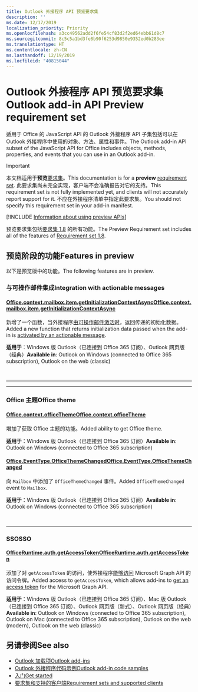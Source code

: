 ```yaml
---
title: Outlook 外接程序 API 预览要求集
description: ''
ms.date: 12/17/2019
localization_priority: Priority
ms.openlocfilehash: a3cc49562add2f6fe54cf83d2f2ed64ebb61d8c7
ms.sourcegitcommit: 8c5c5a1bd3fe8b90f6253d9850e9352ed0b283ee
ms.translationtype: HT
ms.contentlocale: zh-CN
ms.lasthandoff: 12/19/2019
ms.locfileid: "40815044"
---
```

# <a name="outlook-add-in-api-preview-requirement-set"></a><span data-ttu-id="a4e7c-102">Outlook 外接程序 API 预览要求集</span><span class="sxs-lookup"><span data-stu-id="a4e7c-102">Outlook add-in API Preview requirement set</span></span>

<span data-ttu-id="a4e7c-103">适用于 Office 的 JavaScript API 的 Outlook 外接程序 API 子集包括可以在 Outlook 外接程序中使用的对象、方法、属性和事件。</span><span class="sxs-lookup"><span data-stu-id="a4e7c-103">The Outlook add-in API subset of the JavaScript API for Office includes objects, methods, properties, and events that you can use in an Outlook add-in.</span></span>

> [!IMPORTANT]
> <span data-ttu-id="a4e7c-104">本文档适用于**预览**[要求集](/office/dev/add-ins/reference/requirement-sets/outlook-api-requirement-sets)。</span><span class="sxs-lookup"><span data-stu-id="a4e7c-104">This documentation is for a **preview** [requirement set](/office/dev/add-ins/reference/requirement-sets/outlook-api-requirement-sets).</span></span> <span data-ttu-id="a4e7c-105">此要求集尚未完全实现，客户端不会准确报告对它的支持。</span><span class="sxs-lookup"><span data-stu-id="a4e7c-105">This requirement set is not fully implemented yet, and clients will not accurately report support for it.</span></span> <span data-ttu-id="a4e7c-106">不应在外接程序清单中指定此要求集。</span><span class="sxs-lookup"><span data-stu-id="a4e7c-106">You should not specify this requirement set in your add-in manifest.</span></span>

[!INCLUDE [Information about using preview APIs](../../../includes/using-preview-apis-host.md)]

<span data-ttu-id="a4e7c-107">预览要求集包括[要求集 1.8](../requirement-set-1.8/outlook-requirement-set-1.8.md) 的所有功能。</span><span class="sxs-lookup"><span data-stu-id="a4e7c-107">The Preview Requirement set includes all of the features of [Requirement set 1.8](../requirement-set-1.8/outlook-requirement-set-1.8.md).</span></span>

## <a name="features-in-preview"></a><span data-ttu-id="a4e7c-108">预览阶段的功能</span><span class="sxs-lookup"><span data-stu-id="a4e7c-108">Features in preview</span></span>

<span data-ttu-id="a4e7c-109">以下是预览版中的功能。</span><span class="sxs-lookup"><span data-stu-id="a4e7c-109">The following features are in preview.</span></span>

### <a name="integration-with-actionable-messages"></a><span data-ttu-id="a4e7c-110">与可操作邮件集成</span><span class="sxs-lookup"><span data-stu-id="a4e7c-110">Integration with actionable messages</span></span>

#### <a name="officecontextmailboxitemgetinitializationcontextasyncofficecontextmailboxitemmdmethods"></a>[<span data-ttu-id="a4e7c-111">Office.context.mailbox.item.getInitializationContextAsync</span><span class="sxs-lookup"><span data-stu-id="a4e7c-111">Office.context.mailbox.item.getInitializationContextAsync</span></span>](office.context.mailbox.item.md#methods)

<span data-ttu-id="a4e7c-112">新增了一个函数，当外接程序[由可操作邮件激活时](/outlook/actionable-messages/invoke-add-in-from-actionable-message)，返回传递的初始化数据。</span><span class="sxs-lookup"><span data-stu-id="a4e7c-112">Added a new function that returns initialization data passed when the add-in is [activated by an actionable message](/outlook/actionable-messages/invoke-add-in-from-actionable-message).</span></span>

<span data-ttu-id="a4e7c-113">**适用于**：Windows 版 Outlook（已连接到 Office 365 订阅）、Outlook 网页版（经典）</span><span class="sxs-lookup"><span data-stu-id="a4e7c-113">**Available in**: Outlook on Windows (connected to Office 365 subscription), Outlook on the web (classic)</span></span>

<br>

---

---

### <a name="office-theme"></a><span data-ttu-id="a4e7c-114">Office 主题</span><span class="sxs-lookup"><span data-stu-id="a4e7c-114">Office theme</span></span>

#### <a name="officecontextofficethemejavascriptapiofficeofficecontextofficetheme"></a>[<span data-ttu-id="a4e7c-115">Office.context.officeTheme</span><span class="sxs-lookup"><span data-stu-id="a4e7c-115">Office.context.officeTheme</span></span>](/javascript/api/office/office.context#officetheme)

<span data-ttu-id="a4e7c-116">增加了获取 Office 主题的功能。</span><span class="sxs-lookup"><span data-stu-id="a4e7c-116">Added ability to get Office theme.</span></span>

<span data-ttu-id="a4e7c-117">**适用于**：Windows 版 Outlook（已连接到 Office 365 订阅）</span><span class="sxs-lookup"><span data-stu-id="a4e7c-117">**Available in**: Outlook on Windows (connected to Office 365 subscription)</span></span>

#### <a name="officeeventtypeofficethemechangedjavascriptapiofficeofficeeventtype"></a>[<span data-ttu-id="a4e7c-118">Office.EventType.OfficeThemeChanged</span><span class="sxs-lookup"><span data-stu-id="a4e7c-118">Office.EventType.OfficeThemeChanged</span></span>](/javascript/api/office/office.eventtype)

<span data-ttu-id="a4e7c-119">向 `Mailbox` 中添加了 `OfficeThemeChanged` 事件。</span><span class="sxs-lookup"><span data-stu-id="a4e7c-119">Added `OfficeThemeChanged` event to `Mailbox`.</span></span>

<span data-ttu-id="a4e7c-120">**适用于**：Windows 版 Outlook（已连接到 Office 365 订阅）</span><span class="sxs-lookup"><span data-stu-id="a4e7c-120">**Available in**: Outlook on Windows (connected to Office 365 subscription)</span></span>

<br>

---

### <a name="sso"></a><span data-ttu-id="a4e7c-121">SSO</span><span class="sxs-lookup"><span data-stu-id="a4e7c-121">SSO</span></span>

#### <a name="officeruntimeauthgetaccesstokenofficedevadd-insdevelopsso-in-office-add-inssso-api-reference"></a>[<span data-ttu-id="a4e7c-122">OfficeRuntime.auth.getAccessToken</span><span class="sxs-lookup"><span data-stu-id="a4e7c-122">OfficeRuntime.auth.getAccessToken</span></span>](/office/dev/add-ins/develop/sso-in-office-add-ins#sso-api-reference)

<span data-ttu-id="a4e7c-123">添加了对 `getAccessToken` 的访问，使外接程序[能够访问](/outlook/add-ins/authenticate-a-user-with-an-sso-token) Microsoft Graph API 的访问令牌。</span><span class="sxs-lookup"><span data-stu-id="a4e7c-123">Added access to `getAccessToken`, which allows add-ins to [get an access token](/outlook/add-ins/authenticate-a-user-with-an-sso-token) for the Microsoft Graph API.</span></span>

<span data-ttu-id="a4e7c-124">**适用于**：Windows 版 Outlook（已连接到 Office 365 订阅）、Mac 版 Outlook（已连接到 Office 365 订阅）、Outlook 网页版（新式）、Outlook 网页版（经典）</span><span class="sxs-lookup"><span data-stu-id="a4e7c-124">**Available in**: Outlook on Windows (connected to Office 365 subscription), Outlook on Mac (connected to Office 365 subscription), Outlook on the web (modern), Outlook on the web (classic)</span></span>

## <a name="see-also"></a><span data-ttu-id="a4e7c-125">另请参阅</span><span class="sxs-lookup"><span data-stu-id="a4e7c-125">See also</span></span>

- [<span data-ttu-id="a4e7c-126">Outlook 加载项</span><span class="sxs-lookup"><span data-stu-id="a4e7c-126">Outlook add-ins</span></span>](/outlook/add-ins/)
- [<span data-ttu-id="a4e7c-127">Outlook 外接程序代码示例</span><span class="sxs-lookup"><span data-stu-id="a4e7c-127">Outlook add-in code samples</span></span>](https://developer.microsoft.com/outlook/gallery/?filterBy=Outlook,Samples,Add-ins)
- [<span data-ttu-id="a4e7c-128">入门</span><span class="sxs-lookup"><span data-stu-id="a4e7c-128">Get started</span></span>](/outlook/add-ins/quick-start)
- [<span data-ttu-id="a4e7c-129">要求集和支持的客户端</span><span class="sxs-lookup"><span data-stu-id="a4e7c-129">Requirement sets and supported clients</span></span>](../../requirement-sets/outlook-api-requirement-sets.md)
